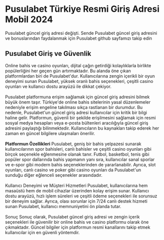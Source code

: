 <h1>Pusulabet Türkiye Resmi Giriş Adresi Mobil 2024</h1>

Pusulabet güncel giriş adresi değişti. Sende Pusulabet güncel giriş adresini ve bonuslarından faydalanmak için Pusulabet github sayfamızı takip edin
<h2>Pusulabet Giriş ve Güvenlik</h2><b></b>
Online bahis ve casino oyunları, dijital çağın getirdiği kolaylıklarla birlikte popülerliğini her geçen gün artırmaktadır. Bu alanda öne çıkan platformlardan biri de Pusulabet'dur. Kullanıcılarına zengin içerikli bir oyun deneyimi sunan Pusulabet, yüksek oranlı bahis seçenekleri, çeşitli casino oyunları ve kullanıcı dostu arayüzü ile dikkat çekiyor.
<br><br>
Pusulabet platformuna erişim sağlamak için güncel giriş adresini bilmek büyük önem taşır. Türkiye'de online bahis sitelerinin yasal düzenlemeler nedeniyle erişim engeline takılması sıkça rastlanan bir durumdur. Bu nedenle, Pusulabet'un güncel giriş adresi kullanıcılar için kritik bir bilgi haline gelir. Platformun, güvenli bir şekilde erişilmesini sağlamak için resmi sosyal medya hesapları veya e-posta bültenleri aracılığıyla güncel giriş adresini paylaştığı bilinmektedir. Kullanıcıların bu kaynakları takip ederek her zaman en güncel bilgilere ulaşmaları önerilir.
<br><br>
<b>Platformun Özellikleri</b>
Pusulabet, geniş bir bahis yelpazesi sunarak kullanıcılarının spor bahisleri, canlı bahisler ve çeşitli casino oyunları gibi birçok seçenekle eğlenmesine olanak tanır. Futbol, basketbol, tenis gibi popüler spor dallarında bahis yapmanın yanı sıra, kullanıcılar sanal sporlar ve e-spor gibi modern bahis seçeneklerinden de yararlanabilir. Ayrıca, slot oyunları, canlı casino ve poker gibi casino oyunları da Pusulabet'un sunduğu diğer eğlenceli seçenekler arasındadır.
<br><br>
Kullanıcı Deneyimi ve Müşteri Hizmetleri
Pusulabet, kullanıcılarına hem masaüstü hem de mobil cihazlar üzerinden kolay erişim sunar. Kullanıcı dostu arayüzü, hızlı işlem süreleri ve çeşitli ödeme seçenekleri ile sorunsuz bir deneyim sağlar. Ayrıca, olası sorunlar için 7/24 canlı destek hizmeti sunan Pusulabet, kullanıcı memnuniyetini ön planda tutar.
<br><br>
Sonuç
Sonuç olarak, Pusulabet güncel giriş adresi ve zengin içerik seçenekleri ile güvenilir bir online bahis ve casino platformu olarak öne çıkmaktadır. Güncel bilgiler için platformun resmi kanallarını takip etmek kullanıcılar için en güvenli yöntemdir.

